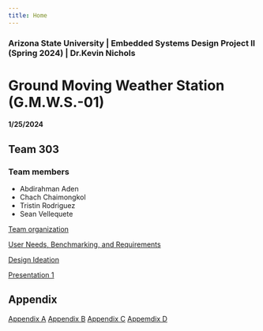 ```yaml
---
title: Home
---
```


### Arizona State University | Embedded Systems Design Project II (Spring 2024) | Dr.Kevin Nichols
# Ground Moving Weather Station (G.M.W.S.-01) 
#### 1/25/2024

## Team 303 
### Team members 
* Abdirahman Aden
* Chach Chaimongkol
* Tristin Rodriguez
* Sean Vellequete
  

[Team organization](/Team_organization)

[User Needs, Benchmarking, and Requirements](/User_Needs_Benchmarking_Requirements.md)

[Design Ideation](/Design_Ideation.md)

[Presentation 1](/Presentation1.md)

## Appendix
[Appendix A](/Appendix_A.md)
[Appendix B](/)
[Appendix C](/)
[Appemdix D](/)
